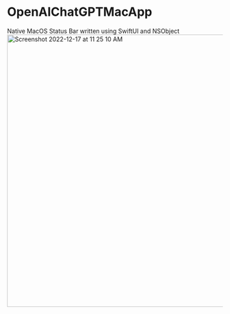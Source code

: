 # OpenAIChatGPTMacApp
Native MacOS Status Bar written using SwiftUI and NSObject
<img width="634" alt="Screenshot 2022-12-17 at 11 25 10 AM" src="https://user-images.githubusercontent.com/11248822/208263029-32059a6f-0b3b-455c-b1c6-ae9fbfd28314.png">
